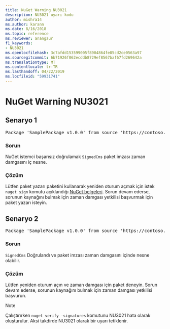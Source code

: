 ```yaml
---
title: NuGet Warning NU3021
description: NU3021 uyarı kodu
author: mishra14
ms.author: karann
ms.date: 8/16/2018
ms.topic: reference
ms.reviewer: anangaur
f1_keywords:
- NU3021
ms.openlocfilehash: 3c7afdd153599005f8904864fe85cd2ce0563a97
ms.sourcegitcommit: 6b71926f062ecddb8729ef8567baf67fd269642a
ms.translationtype: MT
ms.contentlocale: tr-TR
ms.lasthandoff: 04/22/2019
ms.locfileid: "59931741"
---
```

# <a name="nuget-warning-nu3021"></a>NuGet Warning NU3021

## <a name="scenario-1"></a>Senaryo 1

<pre>Package 'SamplePackage v1.0.0' from source 'https://contoso.com/index.json': The primary signature's timestamp signature validation failed.</pre>

### <a name="issue"></a>Sorun

NuGet istemci başarısız doğrulamak `SignedCms` paket imzası zaman damgasını iç nesne.


### <a name="solution"></a>Çözüm

Lütfen paket yazarı paketini kullanarak yeniden oturum açmak için istek `nuget sign` komutu açıklandığı [NuGet belgeleri](https://docs.microsoft.com/en-us/nuget/create-packages/sign-a-package). Sorun devam ederse, sorunun kaynağını bulmak için zaman damgası yetkilisi başvurmak için paket yazarı isteyin.



## <a name="scenario-2"></a>Senaryo 2

<pre>Package 'SamplePackage v1.0.0' from source 'https://contoso.com/index.json': The timestamp signature validation failed.</pre>

### <a name="issue"></a>Sorun

`SignedCms` Doğrulandı ve paket imzası zaman damgasını içinde nesne olabilir.


### <a name="solution"></a>Çözüm

Lütfen yeniden oturum açın ve zaman damgası için paket deneyin. Sorun devam ederse, sorunun kaynağını bulmak için zaman damgası yetkilisi başvurun.


> [!Note]
> Çalıştırırken `nuget verify -signatures` komutunu NU3021 hata olarak oluşturulur. Aksi takdirde NU3021 olarak bir uyarı tetiklenir.